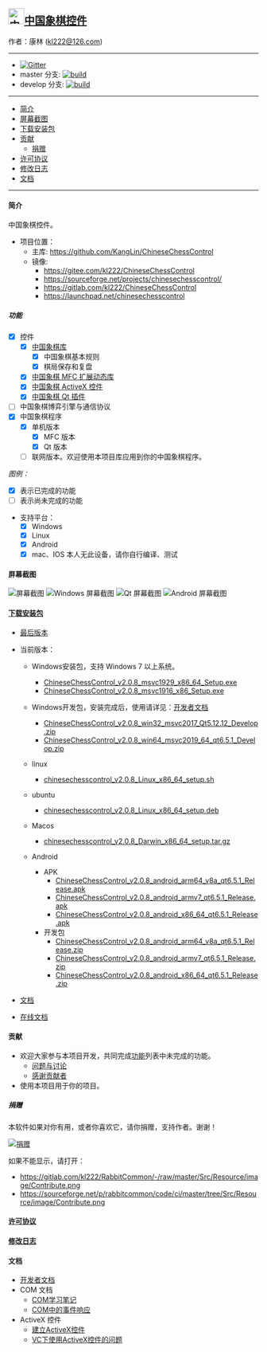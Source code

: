 ## [<img src="Src/Res/Picture/69/bjiang.png" title="中国象棋控件" width="32" height="32"/>中国象棋控件](https://github.com/KangLin/ChineseChessControl)

作者：康林 (kl222@126.com)

------------------------

- [![Gitter](https://badges.gitter.im/ChineseChessControl/community.svg)](https://gitter.im/ChineseChessControl/community?utm_source=badge&utm_medium=badge&utm_campaign=pr-badge)
- master 分支: [![build](https://github.com/KangLin/ChineseChessControl/actions/workflows/build.yml/badge.svg?branch=master)](https://github.com/KangLin/ChineseChessControl/actions/workflows/build.yml)
- develop 分支: [![build](https://github.com/KangLin/ChineseChessControl/actions/workflows/build.yml/badge.svg?branch=develop)](https://github.com/KangLin/ChineseChessControl/actions/workflows/build.yml)

-------------------------

- [简介](#简介)
- [屏幕截图](#屏幕截图)
- [下载安装包](#下载安装包)
- [贡献](#贡献)
  - [捐赠](#捐赠)
- [许可协议](License.md)
- [修改日志](ChangeLog.md)
- [文档](#文档)

-------------------------

#### 简介
中国象棋控件。

- 项目位置：
  + 主库: https://github.com/KangLin/ChineseChessControl
  + 镜像:
    - https://gitee.com/kl222/ChineseChessControl
    - https://sourceforge.net/projects/chinesechesscontrol/
    - https://gitlab.com/kl222/ChineseChessControl
    - https://launchpad.net/chinesechesscontrol

##### 功能
- [x] 控件
  + [x] [中国象棋库](Documents/Developer.md#中国象棋库)
    - [x] 中国象棋基本规则
    - [x] 棋局保存和复盘
  + [x] [中国象棋 MFC 扩展动态库](Documents/Developer.md#中国象棋-MFC-扩展动态库)
  + [x] [中国象棋 ActiveX 控件](ActiveX.md)
  + [x] [中国象棋 Qt 插件](Documents/Developer.md#中国象棋-Qt-插件)
- [ ] 中国象棋博弈引擎与通信协议
- [x] 中国象棋程序
  + [x] 单机版本
      + [x] MFC 版本
      + [x] Qt 版本
  + [ ] 联网版本。欢迎使用本项目库应用到你的中国象棋程序。

*图例：*

+ [x] 表示已完成的功能
+ [ ] 表示尚未完成的功能

- 支持平台：
  + [x] Windows
  + [x] Linux
  + [x] Android
  + [x] mac、IOS 本人无此设备，请你自行编译、测试

#### 屏幕截图

![屏幕截图](Documents/Image/ShotScreen.png "屏幕截图")
![Windows 屏幕截图](Documents/Image/windowsShotScreen.png "Windows 屏幕截图")
![Qt 屏幕截图](Documents/Image/QtShotScreen.png "Qt 屏幕截图")
![Android 屏幕截图](Documents/Image/androidShotScreen.jpg "Android 屏幕截图")

#### [下载安装包](https://github.com/KangLin/ChineseChessControl/releases/latest)
+ [最后版本](https://github.com/KangLin/ChineseChessControl/releases/latest)
+ 当前版本：
  - Windows安装包，支持 Windows 7 以上系统。
    - [ChineseChessControl_v2.0.8_msvc1929_x86_64_Setup.exe](https://github.com/KangLin/ChineseChessControl/releases/download/v2.0.8/ChineseChessControl_v2.0.8_msvc1929_x86_64_Setup.exe)
    - [ChineseChessControl_v2.0.8_msvc1916_x86_Setup.exe](https://github.com/KangLin/ChineseChessControl/releases/download/v2.0.8/ChineseChessControl_v2.0.8_msvc1916_x86_Setup.exe)

  - Windows开发包，安装完成后，使用请详见：[开发者文档](Documents/Developer.md#调试)

    - [ChineseChessControl_v2.0.8_win32_msvc2017_Qt5.12.12_Develop.zip](https://github.com/KangLin/ChineseChessControl/releases/download/v2.0.8/ChineseChessControl_v2.0.8_win32_msvc2017_Qt5.12.12_Develop.zip)
    - [ChineseChessControl_v2.0.8_win64_msvc2019_64_qt6.5.1_Develop.zip](https://github.com/KangLin/ChineseChessControl/releases/download/v2.0.8/ChineseChessControl_v2.0.8_win64_msvc2019_64_qt6.5.1_Develop.zip)

  - linux
    - [chinesechesscontrol_v2.0.8_Linux_x86_64_setup.sh](https://github.com/KangLin/ChineseChessControl/releases/download/v2.0.8/chinesechesscontrol_v2.0.8_Linux_x86_64_setup.sh)

  - ubuntu
    - [chinesechesscontrol_v2.0.8_Linux_x86_64_setup.deb](https://github.com/KangLin/ChineseChessControl/releases/download/v2.0.8/chinesechesscontrol_v2.0.8_Linux_x86_64_setup.deb)

  - Macos
    - [chinesechesscontrol_v2.0.8_Darwin_x86_64_setup.tar.gz](https://github.com/KangLin/ChineseChessControl/releases/download/v2.0.8/chinesechesscontrol_v2.0.8_Darwin_x86_64_setup.tar.gz)

  - Android
    - APK
      - [ChineseChessControl_v2.0.8_android_arm64_v8a_qt6.5.1_Release.apk](https://github.com/KangLin/ChineseChessControl/releases/download/v2.0.8/ChineseChessControl_v2.0.8_android_arm64_v8a_qt6.5.1_Release.apk)
      - [ChineseChessControl_v2.0.8_android_armv7_qt6.5.1_Release.apk](https://github.com/KangLin/ChineseChessControl/releases/download/v2.0.8/ChineseChessControl_v2.0.8_android_armv7_qt6.5.1_Release.apk)
      - [ChineseChessControl_v2.0.8_android_x86_64_qt6.5.1_Release.apk](https://github.com/KangLin/ChineseChessControl/releases/download/v2.0.8/ChineseChessControl_v2.0.8_android_x86_64_qt6.5.1_Release.apk)
    - 开发包
      - [ChineseChessControl_v2.0.8_android_arm64_v8a_qt6.5.1_Release.zip](https://github.com/KangLin/ChineseChessControl/releases/download/v2.0.8/ChineseChessControl_v2.0.8_android_arm64_v8a_qt6.5.1_Release.zip)
      - [ChineseChessControl_v2.0.8_android_armv7_qt6.5.1_Release.zip](https://github.com/KangLin/ChineseChessControl/releases/download/v2.0.8/ChineseChessControl_v2.0.8_android_armv7_qt6.5.1_Release.zip)
      - [ChineseChessControl_v2.0.8_android_x86_64_qt6.5.1_Release.zip](https://github.com/KangLin/ChineseChessControl/releases/download/v2.0.8/ChineseChessControl_v2.0.8_android_x86_64_qt6.5.1_Release.zip)

+ [文档](https://github.com/KangLin/ChineseChessControl/releases/download/v2.0.8/ChineseChessControl_v2.0.8_document.zip)
+ [在线文档](https://kanglin.github.io/ChineseChessControl/html/index.html)

#### 贡献
- 欢迎大家参与本项目开发，共同完成[功能](#功能)列表中未完成的功能。
  + [问题与讨论](https://github.com/KangLin/ChineseChessControl/issues)
  + [感谢贡献者](https://github.com/KangLin/ChineseChessControl/graphs/contributors)
- 使用本项目用于你的项目。

##### 捐赠
本软件如果对你有用，或者你喜欢它，请你捐赠，支持作者。谢谢！

[![捐赠](https://gitlab.com/kl222/RabbitCommon/-/raw/master/Src/Resource/image/Contribute.png "捐赠")](https://gitlab.com/kl222/RabbitCommon/-/raw/master/Src/Resource/image/Contribute.png "捐赠")

如果不能显示，请打开：
- https://gitlab.com/kl222/RabbitCommon/-/raw/master/Src/Resource/image/Contribute.png
- https://sourceforge.net/p/rabbitcommon/code/ci/master/tree/Src/Resource/image/Contribute.png

#### [许可协议](License.md)
#### [修改日志](ChangeLog.md)
#### 文档
- [开发者文档](Documents/Developer.md)
- COM 文档
  + [COM学习笔记](Documents/COM/COM学习笔记.html)
  + [COM中的事件响应](Documents/COM/COM中的事件响应.html)
- ActiveX 控件
  + [建立ActiveX控件](Documents/ActiveX控件/建立ActiveX控件.html)
  + [VC下使用ActiveX控件的问题](Documents/ActiveX控件/VC下使用ActiveX控件的问题.html)

